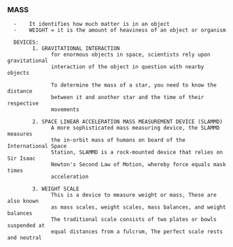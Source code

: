 ### MASS
      -    It identifies how much matter is in an object
      -    WEIGHT = it is the amount of heaviness of an object or organism

      DEVICES:
            1. GRAVITATIONAL INTERACTION
                  for enormous objects in space, scientists rely upon gravitational 
                  interaction of the object in question with nearby objects

                  To determine the mass of a star, you need to know the distance
                  between it and another star and the time of their respective
                  movements

            2. SPACE LINEAR ACCELERATION MASS MEASUREMENT DEVICE (SLAMMD)
                  A more sophisticated mass measuring device, the SLAMMD measures
                  the in-orbit mass of humans on board of the International Space
                  Station, SLAMMD is a rock-mounted device that relies on Sir Isaac
                  Newton's Second Law of Motion, whereby force equals mask times 
                  acceleration

            3. WEIGHT SCALE
                  This is a device to measure weight or mass, These are also known
                  as mass scales, weight scales, mass balances, and weight balances
                  The traditional scale consists of two plates or bowls suspended at
                  equal distances from a fulcrum, The perfect scale rests and neutral
